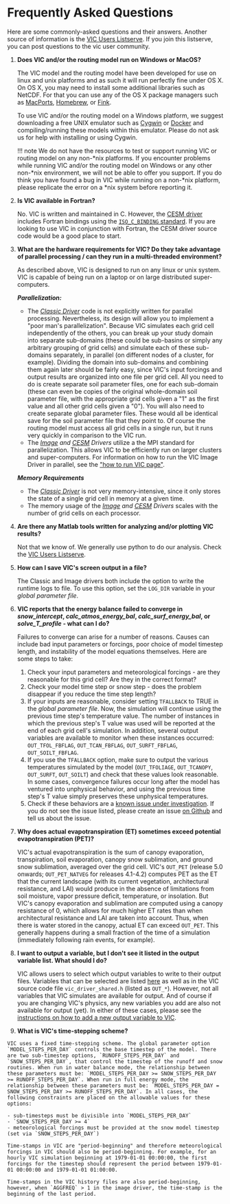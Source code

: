 # Frequently Asked Questions

Here are some commonly-asked questions and their answers. Another source of information is the [VIC Users Listserve](http://mailman.u.washington.edu/mailman/listinfo/vic_users). If you join this listserve, you can post questions to the vic user community.

1.  **Does VIC and/or the routing model run on Windows or MacOS?**

    The VIC model and the routing model have been developed for use on linux and unix platforms and as such it will run perfectly fine under OS X. On OS X, you may need to install some additional libraries such as NetCDF. For that you can use any of the OS X package managers such as [MacPorts](https://www.macports.org/index.php), [Homebrew](http://brew.sh), or [Fink](http://www.finkproject.org).

    To use VIC and/or the routing model on a Windows platform, we suggest downloading a free UNIX emulator such as [Cygwin](http://www.cygwin.com) or [Docker](../Development/Docker.md) and compiling/running these models within this emulator. Please do not ask us for help with installing or using Cygwin.

    !!! note
        We do not have the resources to test or support running VIC or routing model on any non-\*nix platforms. If you encounter problems while running VIC and/or the routing model on Windows or any other non-\*nix environment, we will not be able to offer you support. If you do think you have found a bug in VIC while running on a non-\*nix platform, please replicate the error on a \*nix system before reporting it.

2.  **Is VIC available in Fortran?**

    No. VIC is written and maintained in C.  However, the [CESM driver](../Documentation/Drivers/CESM/CESMDriver.md) includes Fortran bindings using the [`ISO_C_BINDING` standard](https://gcc.gnu.org/onlinedocs/gfortran/Interoperability-with-C.html). If you are looking to use VIC in conjunction with Fortran, the CESM driver source code would be a good place to start.

3.  **What are the hardware requirements for VIC? Do they take advantage of parallel processing / can they run in a multi-threaded environment?**

    As described above, VIC is designed to run on any linux or unix system. VIC is capable of being run on a laptop or on large distributed super-computers.

    ***Parallelization:***

    - The *[Classic Driver](../Documentation/Drivers/Classic/ClassicDriver.md)* code is not explicitly written for parallel processing. Nevertheless, its design will allow you to implement a "poor man's parallelization". Because VIC simulates each grid cell independently of the others, you can break up your study domain into separate sub-domains (these could be sub-basins or simply any arbitrary grouping of grid cells) and simulate each of these sub-domains separately, in parallel (on different nodes of a cluster, for example). Dividing the domain into sub-domains and combining them again later should be fairly easy, since VIC's input forcings and output results are organized into one file per grid cell. All you need to do is create separate soil parameter files, one for each sub-domain (these can even be copies of the original whole-domain soil parameter file, with the appropriate grid cells given a "1" as the first value and all other grid cells given a "0"). You will also need to create separate global parameter files. These would all be identical save for the soil parameter file that they point to. Of course the routing model must access all grid cells in a single run, but it runs very quickly in comparison to the VIC run.
    - The *[Image](../Documentation/Drivers/Image/ImageDriver.md) and [CESM](../Documentation/Drivers/CESM/CESMDriver.md) Drivers* utilize a the MPI standard for parallelization. This allows VIC to be efficiently run on larger clusters and super-computers. For information on how to run the VIC Image Driver in parallel, see the ["how to run VIC page"](../Documentation/Drivers/Image/RunVIC.md).

    ***Memory Requirements***

    - The *[Classic Driver](../Documentation/Drivers/Classic/ClassicDriver.md)* is not very memory-intensive, since it only stores the state of a single grid cell in memory at a given time.
    - The memory usage of the *[Image](../Documentation/Drivers/Image/ImageDriver.md) and [CESM](../Documentation/Drivers/CESM/CESMDriver.md) Drivers* scales with the number of grid cells on each processor.

4.  **Are there any Matlab tools written for analyzing and/or plotting VIC results?**

    Not that we know of. We generally use python to do our analysis. Check the [VIC Users Listserve](http://mailman.u.washington.edu/mailman/listinfo/vic_users).

5.  **How can I save VIC's screen output in a file?**

    The Classic and Image drivers both include the option to write the runtime logs to file. To use this option, set the `LOG_DIR` variable in your *global parameter file*.

6.  **VIC reports that the energy balance failed to converge in _snow_intercept_, _calc_atmos_energy_bal_, _calc_surf_energy_bal_, or _solve_T_profile_ - what can I do?**

    Failures to converge can arise for a number of reasons. Causes can include bad input parameters or forcings, poor choice of model timestep length, and instability of the model equations themselves. Here are some steps to take:

    1.  Check your input parameters and meteorological forcings - are they reasonable for this grid cell? Are they in the correct format?
    2.  Check your model time step or snow step - does the problem disappear if you reduce the time step length?
    3.  If your inputs are reasonable, consider setting `TFALLBACK` to TRUE in the *global parameter file*. Now, the simulation will continue using the previous time step's temperature value. The number of instances in which the previous step's T value was used will be reported at the end of each grid cell's simulation. In addition, several output variables are available to monitor when these instances occurred: `OUT_TFOL_FBFLAG`, `OUT_TCAN_FBFLAG`, `OUT_SURFT_FBFLAG`, `OUT_SOILT_FBFLAG`.
    4.  If you use the `TFALLBACK` option, make sure to output the various temperatures simulated by the model (`OUT_TFOLIAGE`, `OUT_TCANOPY`, `OUT_SURFT`, `OUT_SOILT`) and check that these values look reasonable. In some cases, convergence failures occur long after the model has ventured into unphysical behavior, and using the previous time step's T value simply preserves these unphysical temperatures.
    5.  Check if these behaviors are a [known issue under investigation](../Development/ModelDevelopment.md). If you do not see the issue listed, please create an issue [on Github](https://github.com/UW-Hydro/VIC/issues) and tell us about the issue.

8.  **Why does actual evapotranspiration (ET) sometimes exceed potential evapotranspiration (PET)?**

    VIC's actual evapotranspiration is the sum of canopy evaporation, transpiration, soil evaporation, canopy snow sublimation, and ground snow sublimation, averaged over the grid cell.  VIC's `OUT_PET` (release 5.0 onwards; `OUT_PET_NATVEG` for releases 4.1-4.2) computes PET as the ET that the current landscape (with its current vegetation, architectural resistance, and LAI) would produce in the absence of limitations from soil moisture, vapor pressure deficit, temperature, or insolation.  But VIC's canopy evaporation and sublimation are computed using a canopy resistance of 0, which allows for much higher ET rates than when architectural resistance and LAI are taken into account.  Thus, when there is water stored in the canopy, actual ET can exceed `OUT_PET`.  This generally happens during a small fraction of the time of a simulation (immediately following rain events, for example).

9.  **I want to output a variable, but I don't see it listed in the output variable list. What should I do?**

    VIC allows users to select which output variables to write to their output files. Variables that can be selected are listed [here](../Documentation/OutputVarList.md) as well as in the VIC source code file `vic_driver_shared.h` (listed as `OUT_*`). However, not all variables that VIC simulates are available for output. And of course if you are changing VIC's physics, any new variables you add are also not available for output (yet). In either of these cases, please see the [instructions on how to add a new output variable to VIC](../Documentation/HowToAddNewOutputVars.md).

10.  **What is VIC's time-stepping scheme?**

    VIC uses a fixed time-stepping scheme. The global parameter option `MODEL_STEPS_PER_DAY` controls the base timestep of the model. There are two sub-timestep options, `RUNOFF_STEPS_PER_DAY` and `SNOW_STEPS_PER_DAY`, that control the timestep of the runoff and snow routines. When run in water balance mode, the relationship between these parameters must be: `MODEL_STEPS_PER_DAY >= SNOW_STEPS_PER_DAY >= RUNOFF_STEPS_PER_DAY`. When run in full energy mode, the relationship between these parameters must be: `MODEL_STEPS_PER_DAY = SNOW_STEPS_PER_DAY >= RUNOFF_STEPS_PER_DAY`. In all cases, the following constraints are placed on the allowable values for these options:

    - sub-timesteps must be divisible into `MODEL_STEPS_PER_DAY`
    - `SNOW_STEPS_PER_DAY >= 4`
    - meteorological forcings must be provided at the snow model timestep (set via `SNOW_STEPS_PER_DAY`)

    Time-stamps in VIC are "period-beginning" and therefore meteorological forcings in VIC should also be period-beginning. For example, for an hourly VIC simulation beginning at 1979-01-01 00:00:00, the first forcings for the timestep should represent the period between 1979-01-01 00:00:00 and 1979-01-01 01:00:00.

    Time-stamps in the VIC history files are also period-beginning, however, when `AGGFREQ` > 1 in the image driver, the time-stamp is the beginning of the last period.
